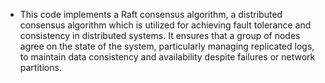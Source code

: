 * This code implements a Raft consensus algorithm, a distributed consensus algorithm which is utilized for achieving fault tolerance and consistency in distributed systems. It ensures that a group of nodes agree on the state of the system, particularly managing replicated logs, to maintain data consistency and availability despite failures or network partitions.
